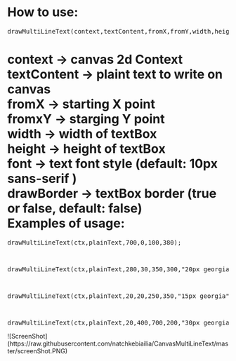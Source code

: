 How to use:
========
<pre>drawMultiLineText(context,textContent,fromX,fromY,width,height,font,drawBorder)</pre>
<b>context</b> -> canvas 2d Context<br>
<b>textContent</b>  -> plaint text to write on canvas<br>
<b>fromX</b>  -> starting X point<br>
<b>fromxY</b>  -> starging Y point<br>
<b>width</b>  -> width of textBox<br>
<b>height</b>  -> height of textBox<br>
<b>font</b>  -> text font style (default: 10px sans-serif )<br>
<b>drawBorder</b>  -> textBox border (true or false, default: false)<br>
Examples of usage:
========
<pre>drawMultiLineText(ctx,plainText,700,0,100,380);</pre>
<br>
<pre>drawMultiLineText(ctx,plainText,280,30,350,300,"20px georgia");</pre>
<br>
<pre>drawMultiLineText(ctx,plainText,20,20,250,350,"15px georgia",false);</pre>
<br>
<pre>drawMultiLineText(ctx,plainText,20,400,700,200,"30px georgia",true);</pre>
![ScreenShot](https://raw.githubusercontent.com/natchkebiailia/CanvasMultiLineText/master/screenShot.PNG)
